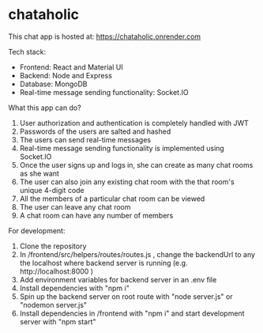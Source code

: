 # chataholic

This chat app is hosted at: https://chataholic.onrender.com

Tech stack:
* Frontend: React and Material UI
* Backend: Node and Express
* Database: MongoDB
* Real-time message sending functionality: Socket.IO

What this app can do?
1. User authorization and authentication is completely handled with JWT
2. Passwords of the users are salted and hashed
3. The users can send real-time messages
4. Real-time message sending functionality is implemented using Socket.IO
5. Once the user signs up and logs in, she can create as many chat rooms as she want
6. The user can also join any existing chat room with the that room's unique 4-digit code
7. All the members of a particular chat room can be viewed
8. The user can leave any chat room 
9. A chat room can have any number of members

For development:
1. Clone the repository
2. In /frontend/src/helpers/routes/routes.js , change the backendUrl to any the localhost where backend server is running (e.g. http://localhost:8000 )
3. Add environment variables for backend server in an .env file
4. Install dependencies with "npm i"
5. Spin up the backend server on root route with "node server.js" or "nodemon server.js"
6. Install dependencies in /frontend with "npm i" and start development server with "npm start"
